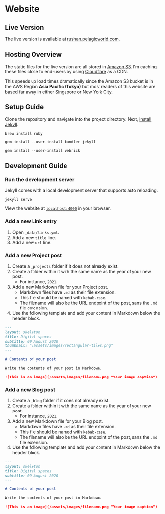# Website

## Live Version

The live version is available at [rushan.pelagicworld.com](https://rushan.pelagicworld.com).

## Hosting Overview

The static files for the live version are all stored in [Amazon S3](https://aws.amazon.com/s3).
I'm caching these files close to end-users by using [Cloudflare](https://www.cloudflare.com) as a CDN.

This speeds up load times dramatically since the Amazon S3 bucket is in the AWS Region **Asia Pacific (Tokyo)**
but most readers of this website are based far away in either Singapore or New York City.

## Setup Guide

Clone the repository and navigate into the project directory.
Next, [install Jekyll](https://jekyllrb.com/docs/installation/macos).

```
brew install ruby
```

```
gem install --user-install bundler jekyll
```

```
gem install --user-install webrick
```

## Development Guide

### Run the development server

Jekyll comes with a local development server that supports auto reloading.

```
jekyll serve
```

View the website at [`localhost:4000`](http://localhost:4000/) in your browser.

### Add a new Link entry

1. Open `_data/links.yml`.
1. Add a new `title` line.
1. Add a new `url` line.

### Add a new Project post

1. Create a `_projects` folder if it does not already exist.
1. Create a folder within it with the same name as the year of your new post.
    - For instance, `2021`.
1. Add a new Markdown file for your Project post.
    - Markdown files have `.md` as their file extension.
    - This file should be named with `kebab-case`.
    - The filename will also be the URL endpoint of the post, sans the `.md` file extension.
1. Use the following template and add your content in Markdown below the header block.

```markdown
---
layout: skeleton
title: Digital spaces
subtitle: 09 August 2020
thumbnail: "/assets/images/rectangular-tiles.png"
---

# Contents of your post

Write the contents of your post in Markdown.

![This is an image](/assets/images/filename.png "Your image caption")
```

### Add a new Blog post

1. Create a `_blog` folder if it does not already exist.
1. Create a folder within it with the same name as the year of your new post.
    - For instance, `2021`.
1. Add a new Markdown file for your Blog post.
    - Markdown files have `.md` as their file extension.
    - This file should be named with `kebab-case`.
    - The filename will also be the URL endpoint of the post, sans the `.md` file extension.
1. Use the following template and add your content in Markdown below the header block.

```markdown
---
layout: skeleton
title: Digital spaces
subtitle: 09 August 2020
---

# Contents of your post

Write the contents of your post in Markdown.

![This is an image](/assets/images/filename.png "Your image caption")
```
